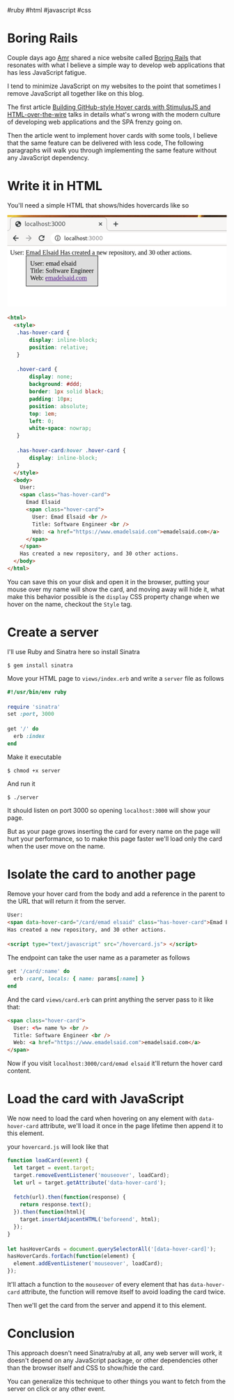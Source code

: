 #ruby #html #javascript #css

# Boring Rails

Couple days ago [Amr](https://twitter.com/amrabdelwahab) shared a nice website called [Boring Rails](https://boringrails.com/) that resonates with what I believe a simple way to develop web applications that has less JavaScript fatigue.

I tend to minimize JavaScript on my websites to the point that sometimes I remove JavaScript all together like on this blog.

The first article [Building GitHub-style Hover cards with StimulusJS and HTML-over-the-wire](https://boringrails.com/articles/hovercards-stimulus/) talks in details what's wrong with the modern culture of developing web applications and the SPA frenzy going on.

Then the article went to implement hover cards with some tools, I believe that the same feature can be delivered with less code, The following paragraphs will walk you through implementing the same feature without any JavaScript dependency.

# Write it in HTML

You'll need a simple HTML that shows/hides hovercards like so

![screenshot-hover-card.png](/public/screenshot-hover-card.png)

```html
<html>
  <style>
   .has-hover-card {
       display: inline-block;
       position: relative;
   }

   .hover-card {
       display: none;
       background: #ddd;
       border: 1px solid black;
       padding: 10px;
       position: absolute;
       top: 1em;
       left: 0;
       white-space: nowrap;
   }

   .has-hover-card:hover .hover-card {
       display: inline-block;
   }
  </style>
  <body>
    User:
    <span class="has-hover-card">
      Emad Elsaid
      <span class="hover-card">
        User: Emad Elsaid <br />
        Title: Software Engineer <br />
        Web: <a href="https://www.emadelsaid.com">emadelsaid.com</a>
      </span>
    </span>
    Has created a new repository, and 30 other actions.
  </body>
</html>
```

You can save this on your disk and open it in the browser, putting your mouse over my name will show the card, and moving away will hide it, what make this behavior possible is the `display` CSS property change when we hover on the name, checkout the `Style` tag.

# Create a server

I'll use Ruby and Sinatra here so install Sinatra

```
$ gem install sinatra
```

Move your HTML page to `views/index.erb` and write a `server` file as follows

```ruby
#!/usr/bin/env ruby

require 'sinatra'
set :port, 3000

get '/' do
  erb :index
end
```

Make it executable

```
$ chmod +x server
```

And run it

```
$ ./server
```

It should listen on port 3000 so opening `localhost:3000` will show your page.

But as your page grows inserting the card for every name on the page will hurt your performance, so to make this page faster we'll load only the card when the user move on the name.

# Isolate the card to another page

Remove your hover card from the body and add a reference in the parent to the URL that will return it from the server.

```html
User:
<span data-hover-card="/card/emad elsaid" class="has-hover-card">Emad Elsaid</span>
Has created a new repository, and 30 other actions.

<script type="text/javascript" src="/hovercard.js"> </script>
```

The endpoint can take the user name as a parameter as follows

```ruby
get '/card/:name' do
  erb :card, locals: { name: params[:name] }
end
```

And the card `views/card.erb` can print anything the server pass to it like that:

```html
<span class="hover-card">
  User: <%= name %> <br />
  Title: Software Engineer <br />
  Web: <a href="https://www.emadelsaid.com">emadelsaid.com</a>
</span>
```

Now if you visit `localhost:3000/card/emad elsaid` it'll return the hover card content.

# Load the card with JavaScript

We now need to load the card when hovering on any element with `data-hover-card` attribute, we'll load it once in the page lifetime then append it to this element.

your `hovercard.js` will look like that

```javascript
function loadCard(event) {
  let target = event.target;
  target.removeEventListener('mouseover', loadCard);
  let url = target.getAttribute('data-hover-card');

  fetch(url).then(function(response) {
    return response.text();
  }).then(function(html){
    target.insertAdjacentHTML('beforeend', html);
  });
}

let hasHoverCards = document.querySelectorAll('[data-hover-card]');
hasHoverCards.forEach(function(element) {
  element.addEventListener('mouseover', loadCard);
});
```

It'll attach a function to the `mouseover` of every element that has `data-hover-card` attribute, the function will remove itself to avoid loading the card twice.

Then we'll get the card from the server and append it to this element.

# Conclusion

This approach doesn't need Sinatra/ruby at all, any web server will work, it doesn't depend on any JavaScript package, or other dependencies other than the browser itself and CSS to show/hide the card.

You can generalize this technique to other things you want to fetch from the server on click or any other event.
